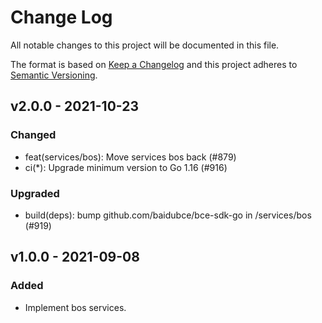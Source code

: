 # Change Log

All notable changes to this project will be documented in this file.

The format is based on [Keep a Changelog](https://keepachangelog.com/)
and this project adheres to [Semantic Versioning](https://semver.org/).

## v2.0.0 - 2021-10-23

### Changed

- feat(services/bos): Move services bos back (#879)
- ci(*): Upgrade minimum version to Go 1.16 (#916)

### Upgraded

- build(deps): bump github.com/baidubce/bce-sdk-go in /services/bos (#919)

## v1.0.0 - 2021-09-08

### Added

- Implement bos services.
